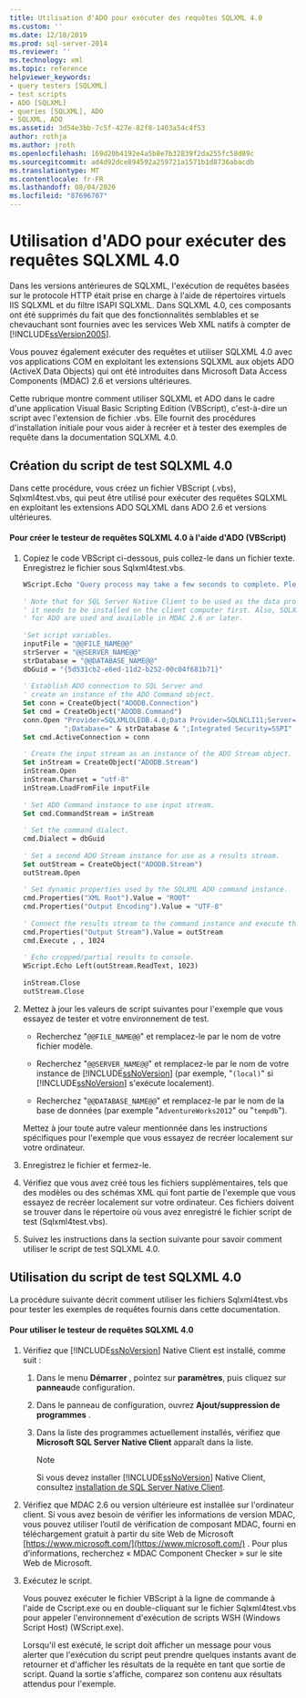 ```yaml
---
title: Utilisation d'ADO pour exécuter des requêtes SQLXML 4.0
ms.custom: ''
ms.date: 12/18/2019
ms.prod: sql-server-2014
ms.reviewer: ''
ms.technology: xml
ms.topic: reference
helpviewer_keywords:
- query testers [SQLXML]
- test scripts
- ADO [SQLXML]
- queries [SQLXML], ADO
- SQLXML, ADO
ms.assetid: 3d54e3bb-7c5f-427e-82f8-1403a54c4f53
author: rothja
ms.author: jroth
ms.openlocfilehash: 169d20b4192e4a5b8e7b32839f2da255fc58d89c
ms.sourcegitcommit: ad4d92dce894592a259721a1571b1d8736abacdb
ms.translationtype: MT
ms.contentlocale: fr-FR
ms.lasthandoff: 08/04/2020
ms.locfileid: "87696707"
---
```

# <a name="using-ado-to-execute-sqlxml-40-queries"></a>Utilisation d'ADO pour exécuter des requêtes SQLXML 4.0
  Dans les versions antérieures de SQLXML, l'exécution de requêtes basées sur le protocole HTTP était prise en charge à l'aide de répertoires virtuels IIS SQLXML et du filtre ISAPI SQLXML. Dans SQLXML 4.0, ces composants ont été supprimés du fait que des fonctionnalités semblables et se chevauchant sont fournies avec les services Web XML natifs à compter de [!INCLUDE[ssVersion2005](../../includes/ssversion2005-md.md)].  
  
 Vous pouvez également exécuter des requêtes et utiliser SQLXML 4.0 avec vos applications COM en exploitant les extensions SQLXML aux objets ADO (ActiveX Data Objects) qui ont été introduites dans Microsoft Data Access Components (MDAC) 2.6 et versions ultérieures.  
  
 Cette rubrique montre comment utiliser SQLXML et ADO dans le cadre d'une application Visual Basic Scripting Edition (VBScript), c'est-à-dire un script avec l'extension de fichier .vbs. Elle fournit des procédures d'installation initiale pour vous aider à recréer et à tester des exemples de requête dans la documentation SQLXML 4.0.  
  
## <a name="creating-the-sqlxml-40-test-script"></a>Création du script de test SQLXML 4.0  
 Dans cette procédure, vous créez un fichier VBScript (.vbs), Sqlxml4test.vbs, qui peut être utilisé pour exécuter des requêtes SQLXML en exploitant les extensions ADO SQLXML dans ADO 2.6 et versions ultérieures.  
  
#### <a name="to-create-the-sqlxml-40-query-tester-using-ado-vbscript"></a>Pour créer le testeur de requêtes SQLXML 4.0 à l'aide d'ADO (VBScript)  
  
1.  Copiez le code VBScript ci-dessous, puis collez-le dans un fichier texte. Enregistrez le fichier sous Sqlxml4test.vbs.  
  
    ```vb
    WScript.Echo "Query process may take a few seconds to complete. Please be patient."  
  
    ' Note that for SQL Server Native Client to be used as the data provider,  
    ' it needs to be installed on the client computer first. Also, SQLXML extensions   
    ' for ADO are used and available in MDAC 2.6 or later.  
  
    'Set script variables.  
    inputFile = "@@FILE_NAME@@"  
    strServer = "@@SERVER_NAME@@"  
    strDatabase = "@@DATABASE_NAME@@"  
    dbGuid = "{5d531cb2-e6ed-11d2-b252-00c04f681b71}"  
  
    ' Establish ADO connection to SQL Server and   
    ' create an instance of the ADO Command object.  
    Set conn = CreateObject("ADODB.Connection")  
    Set cmd = CreateObject("ADODB.Command")  
    conn.Open "Provider=SQLXMLOLEDB.4.0;Data Provider=SQLNCLI11;Server=" & strServer & _  
              ";Database=" & strDatabase & ";Integrated Security=SSPI"  
    Set cmd.ActiveConnection = conn  
  
    ' Create the input stream as an instance of the ADO Stream object.  
    Set inStream = CreateObject("ADODB.Stream")  
    inStream.Open  
    inStream.Charset = "utf-8"  
    inStream.LoadFromFile inputFile  
  
    ' Set ADO Command instance to use input stream.  
    Set cmd.CommandStream = inStream  
  
    ' Set the command dialect.  
    cmd.Dialect = dbGuid  
  
    ' Set a second ADO Stream instance for use as a results stream.   
    Set outStream = CreateObject("ADODB.Stream")  
    outStream.Open  
  
    ' Set dynamic properties used by the SQLXML ADO command instance.   
    cmd.Properties("XML Root").Value = "ROOT"  
    cmd.Properties("Output Encoding").Value = "UTF-8"  
  
    ' Connect the results stream to the command instance and execute the command.  
    cmd.Properties("Output Stream").Value = outStream  
    cmd.Execute , , 1024  
  
    ' Echo cropped/partial results to console.  
    WScript.Echo Left(outStream.ReadText, 1023)  
  
    inStream.Close  
    outStream.Close  
    ```  
  
2.  Mettez à jour les valeurs de script suivantes pour l'exemple que vous essayez de tester et votre environnement de test.  
  
    -   Recherchez "`@@FILE_NAME@@`" et remplacez-le par le nom de votre fichier modèle.  
  
    -   Recherchez "`@@SERVER_NAME@@`" et remplacez-le par le nom de votre instance de [!INCLUDE[ssNoVersion](../../includes/ssnoversion-md.md)] (par exemple, "`(local)`" si [!INCLUDE[ssNoVersion](../../includes/ssnoversion-md.md)] s'exécute localement).  
  
    -   Recherchez "`@@DATABASE_NAME@@`" et remplacez-le par le nom de la base de données (par exemple "`AdventureWorks2012`" ou "`tempdb`").  
  
     Mettez à jour toute autre valeur mentionnée dans les instructions spécifiques pour l'exemple que vous essayez de recréer localement sur votre ordinateur.  
  
3.  Enregistrez le fichier et fermez-le.  
  
4.  Vérifiez que vous avez créé tous les fichiers supplémentaires, tels que des modèles ou des schémas XML qui font partie de l'exemple que vous essayez de recréer localement sur votre ordinateur. Ces fichiers doivent se trouver dans le répertoire où vous avez enregistré le fichier script de test (Sqlxml4test.vbs).  
  
5.  Suivez les instructions dans la section suivante pour savoir comment utiliser le script de test SQLXML 4.0.  
  
## <a name="using-the-sqlxml-40-test-script"></a>Utilisation du script de test SQLXML 4.0  
 La procédure suivante décrit comment utiliser les fichiers Sqlxml4test.vbs pour tester les exemples de requêtes fournis dans cette documentation.  
  
#### <a name="to-use-the-sqlxml-40-query-tester"></a>Pour utiliser le testeur de requêtes SQLXML 4.0  
  
1.  Vérifiez que [!INCLUDE[ssNoVersion](../../includes/ssnoversion-md.md)] Native Client est installé, comme suit :  
  
    1.  Dans le menu **Démarrer** , pointez sur **paramètres**, puis cliquez sur **panneau**de configuration.  
  
    2.  Dans le panneau de configuration, ouvrez **Ajout/suppression de programmes** .  
  
    3.  Dans la liste des programmes actuellement installés, vérifiez que **Microsoft SQL Server Native Client** apparaît dans la liste.  
  
        > [!NOTE]  
        >  Si vous devez installer [!INCLUDE[ssNoVersion](../../includes/ssnoversion-md.md)] Native Client, consultez [installation de SQL Server Native Client](../native-client/applications/installing-sql-server-native-client.md).  
  
2.  Vérifiez que MDAC 2.6 ou version ultérieure est installée sur l'ordinateur client. Si vous avez besoin de vérifier les informations de version MDAC, vous pouvez utiliser l’outil de vérification de composant MDAC, fourni en téléchargement gratuit à partir du site Web de Microsoft [https://www.microsoft.com/](https://www.microsoft.com/) . Pour plus d’informations, recherchez « MDAC Component Checker » sur le site Web de Microsoft.  
  
3.  Exécutez le script.  
  
     Vous pouvez exécuter le fichier VBScript à la ligne de commande à l'aide de Cscript.exe ou en double-cliquant sur le fichier Sqlxml4test.vbs pour appeler l'environnement d'exécution de scripts WSH (Windows Script Host) (WScript.exe).  
  
     Lorsqu'il est exécuté, le script doit afficher un message pour vous alerter que l'exécution du script peut prendre quelques instants avant de retourner et d'afficher les résultats de la requête en tant que sortie de script. Quand la sortie s'affiche, comparez son contenu aux résultats attendus pour l'exemple.  
  
  
